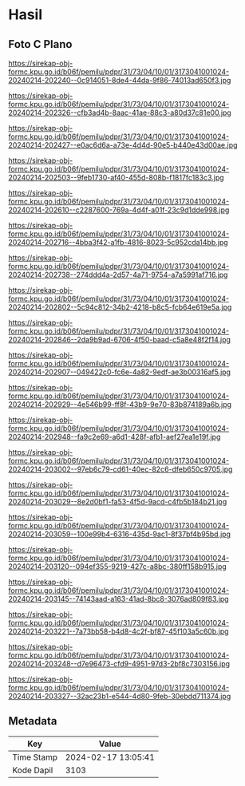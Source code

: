 # Hasil

## Foto C Plano

https://sirekap-obj-formc.kpu.go.id/b06f/pemilu/pdpr/31/73/04/10/01/3173041001024-20240214-202240--0c914051-8de4-44da-9f86-74013ad650f3.jpg

https://sirekap-obj-formc.kpu.go.id/b06f/pemilu/pdpr/31/73/04/10/01/3173041001024-20240214-202326--cfb3ad4b-8aac-41ae-88c3-a80d37c81e00.jpg

https://sirekap-obj-formc.kpu.go.id/b06f/pemilu/pdpr/31/73/04/10/01/3173041001024-20240214-202427--e0ac6d6a-a73e-4d4d-90e5-b440e43d00ae.jpg

https://sirekap-obj-formc.kpu.go.id/b06f/pemilu/pdpr/31/73/04/10/01/3173041001024-20240214-202503--9feb1730-af40-455d-808b-f1817fc183c3.jpg

https://sirekap-obj-formc.kpu.go.id/b06f/pemilu/pdpr/31/73/04/10/01/3173041001024-20240214-202610--c2287600-769a-4d4f-a01f-23c9d1dde998.jpg

https://sirekap-obj-formc.kpu.go.id/b06f/pemilu/pdpr/31/73/04/10/01/3173041001024-20240214-202716--4bba3f42-a1fb-4816-8023-5c952cda14bb.jpg

https://sirekap-obj-formc.kpu.go.id/b06f/pemilu/pdpr/31/73/04/10/01/3173041001024-20240214-202738--274ddd4a-2d57-4a71-9754-a7a5991af716.jpg

https://sirekap-obj-formc.kpu.go.id/b06f/pemilu/pdpr/31/73/04/10/01/3173041001024-20240214-202802--5c94c812-34b2-4218-b8c5-fcb64e619e5a.jpg

https://sirekap-obj-formc.kpu.go.id/b06f/pemilu/pdpr/31/73/04/10/01/3173041001024-20240214-202846--2da9b9ad-6706-4f50-baad-c5a8e48f2f14.jpg

https://sirekap-obj-formc.kpu.go.id/b06f/pemilu/pdpr/31/73/04/10/01/3173041001024-20240214-202907--049422c0-fc6e-4a82-9edf-ae3b00316af5.jpg

https://sirekap-obj-formc.kpu.go.id/b06f/pemilu/pdpr/31/73/04/10/01/3173041001024-20240214-202929--4e546b99-ff8f-43b9-9e70-83b874189a6b.jpg

https://sirekap-obj-formc.kpu.go.id/b06f/pemilu/pdpr/31/73/04/10/01/3173041001024-20240214-202948--fa9c2e69-a6d1-428f-afb1-aef27ea1e19f.jpg

https://sirekap-obj-formc.kpu.go.id/b06f/pemilu/pdpr/31/73/04/10/01/3173041001024-20240214-203002--97eb6c79-cd61-40ec-82c6-dfeb650c9705.jpg

https://sirekap-obj-formc.kpu.go.id/b06f/pemilu/pdpr/31/73/04/10/01/3173041001024-20240214-203029--8e2d0bf1-fa53-4f5d-9acd-c4fb5b184b21.jpg

https://sirekap-obj-formc.kpu.go.id/b06f/pemilu/pdpr/31/73/04/10/01/3173041001024-20240214-203059--100e99b4-6316-435d-9ac1-8f37bf4b95bd.jpg

https://sirekap-obj-formc.kpu.go.id/b06f/pemilu/pdpr/31/73/04/10/01/3173041001024-20240214-203120--094ef355-9219-427c-a8bc-380ff158b915.jpg

https://sirekap-obj-formc.kpu.go.id/b06f/pemilu/pdpr/31/73/04/10/01/3173041001024-20240214-203145--74143aad-a163-41ad-8bc8-3076ad809f83.jpg

https://sirekap-obj-formc.kpu.go.id/b06f/pemilu/pdpr/31/73/04/10/01/3173041001024-20240214-203221--7a73bb58-b4d8-4c2f-bf87-45f103a5c60b.jpg

https://sirekap-obj-formc.kpu.go.id/b06f/pemilu/pdpr/31/73/04/10/01/3173041001024-20240214-203248--d7e96473-cfd9-4951-97d3-2bf8c7303156.jpg

https://sirekap-obj-formc.kpu.go.id/b06f/pemilu/pdpr/31/73/04/10/01/3173041001024-20240214-203327--32ac23b1-e544-4d80-9feb-30ebdd711374.jpg


## Metadata

| Key        | Value               |
| ---------- | ------------------- |
| Time Stamp | 2024-02-17 13:05:41 |
| Kode Dapil | 3103                |



